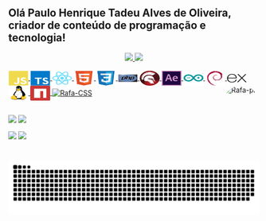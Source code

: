 ## Olá Paulo Henrique Tadeu Alves de Oliveira, criador de conteúdo de programação e tecnologia!
<div align="center">
  <a href="https://github.com/aoticombr">
  <img height="180em" src="https://github-readme-stats.vercel.app/api?username=aoticombr&show_icons=true&include_all_commits=true&count_private=true"/>
  <img height="180em" src="https://github-readme-stats.vercel.app/api/top-langs/?username=aoticombr&layout=compact&langs_count=7"/>
</div>
<div style="display: inline_block"><br>
  <img align="center" alt="Rafa-Js" height="30" width="40" src="https://raw.githubusercontent.com/devicons/devicon/master/icons/javascript/javascript-plain.svg">
  <img align="center" alt="Rafa-Ts" height="30" width="40" src="https://raw.githubusercontent.com/devicons/devicon/master/icons/typescript/typescript-plain.svg">
  <img align="center" alt="Rafa-React" height="30" width="40" src="https://raw.githubusercontent.com/devicons/devicon/master/icons/react/react-original.svg">
  <img align="center" alt="Rafa-HTML" height="30" width="40" src="https://raw.githubusercontent.com/devicons/devicon/master/icons/html5/html5-original.svg">
  <img align="center" alt="Rafa-CSS" height="30" width="40" src="https://raw.githubusercontent.com/devicons/devicon/master/icons/css3/css3-original.svg">
  <img align="center" alt="Rafa-CSS" height="30" width="40" src="https://raw.githubusercontent.com/devicons/devicon/master/icons/php/php-original.svg">
  <img align="center" alt="Rafa-DELPHI" height="30" width="40" src="https://raw.githubusercontent.com/devicons/devicon/master/icons/delphi/delphi-original.svg">
  <img align="center" alt="Rafa-CSS" height="30" width="40" src="https://raw.githubusercontent.com/devicons/devicon/master/icons/aftereffects/aftereffects-original.svg">
  <img align="center" alt="Rafa-CSS" height="30" width="40" src="https://raw.githubusercontent.com/devicons/devicon/master/icons/arduino/arduino-original.svg">
  <img align="center" alt="Rafa-CSS" height="30" width="40" src="https://raw.githubusercontent.com/devicons/devicon/master/icons/debian/debian-original.svg">
  <img align="center" alt="Rafa-CSS" height="30" width="40" src="https://raw.githubusercontent.com/devicons/devicon/master/icons/express/express-original.svg">
  <img align="center" alt="Rafa-CSS" height="30" width="40" src="https://raw.githubusercontent.com/devicons/devicon/master/icons/linux/linux-original.svg">
  <img align="center" alt="Rafa-CSS" height="30" width="40" src="https://raw.githubusercontent.com/devicons/devicon/master/icons/npm/npm-original.svg">
  <img align="center" alt="Rafa-CSS" height="30" width="40" src="https://raw.githubusercontent.com/devicons/devicon/master/icons/rails/rails-original.svg">
  
  <img align="right" alt="Rafa-pic" height="150" style="border-radius:50px;" src="https://instagram.fcgh9-1.fna.fbcdn.net/v/t51.2885-19/264220838_617920306190935_5592170379746056073_n.jpg?stp=dst-jpg_s150x150&_nc_ht=instagram.fcgh9-1.fna.fbcdn.net&_nc_cat=107&_nc_ohc=pvSBNmtyqrEAX8uHtVv&tn=QApiHZqShrJ_Flij&edm=ABfd0MgBAAAA&ccb=7-5&oh=00_AT9nVgzLqhICYSk6VCRuLo6bSWO5wxMD1eCZIyssVemlhA&oe=62989569&_nc_sid=7bff83?width=676&height=676">
</div>
  
  ##
 
<div> 
  <a href="https://www.youtube.com/channel/UCemzVTEMrJmvCQ32m6e0_Vw" target="_blank"><img src="https://img.shields.io/badge/YouTube-FF0000?style=for-the-badge&logo=youtube&logoColor=white" target="_blank"></a>
  <a href="https://www.instagram.com/p.potter.cba/" target="_blank"><img src="https://img.shields.io/badge/-Instagram-%23E4405F?style=for-the-badge&logo=instagram&logoColor=white" target="_blank"></a>
 
  <a href = "mailto:krobrelus@gmail.com"><img src="https://img.shields.io/badge/-Gmail-%23333?style=for-the-badge&logo=gmail&logoColor=white" target="_blank"></a>
  <a href="https://www.linkedin.com/in/phtado" target="_blank"><img src="https://img.shields.io/badge/-LinkedIn-%230077B5?style=for-the-badge&logo=linkedin&logoColor=white" target="_blank"></a> 
   
  ![Snake animation](https://github.com/aoticombr/phtado/blob/main/github-contribution-grid-snake.svg)
 
</div>
 
